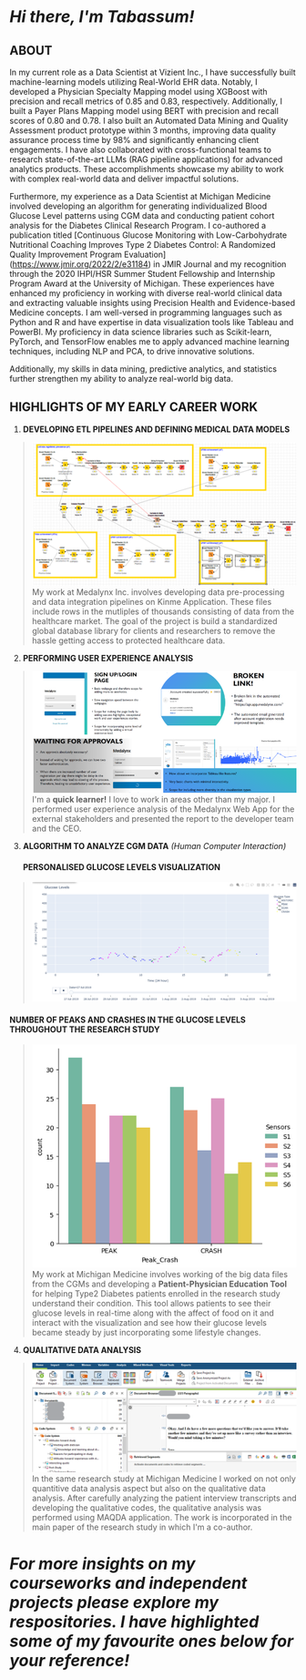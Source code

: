 # *Hi there, I'm Tabassum!*

## **ABOUT**
In my current role as a Data Scientist at Vizient Inc., I have successfully built machine-learning models utilizing Real-World EHR data. Notably, I developed a Physician Specialty Mapping model using XGBoost with precision and recall metrics of 0.85 and 0.83, respectively. Additionally, I built a Payer Plans Mapping model using BERT with precision and recall scores of 0.80 and 0.78. I also built an Automated Data Mining and Quality Assessment product prototype within 3 months, improving data quality assurance process time by 98% and significantly enhancing client engagements. I have also collaborated with cross-functional teams to research state-of-the-art LLMs (RAG pipeline applications) for advanced analytics products. These accomplishments showcase my ability to work with complex real-world data and deliver impactful solutions.

Furthermore, my experience as a Data Scientist at Michigan Medicine involved developing an algorithm for generating individualized Blood Glucose Level patterns using CGM data and conducting patient cohort analysis for the Diabetes Clinical Research Program. I co-authored a publication titled [Continuous Glucose Monitoring with Low-Carbohydrate Nutritional Coaching Improves Type 2 Diabetes Control: A Randomized Quality Improvement Program Evaluation] (https://www.jmir.org/2022/2/e31184) in JMIR Journal and my recognition through the 2020 IHPI/HSR Summer Student Fellowship and Internship Program Award at the University of Michigan. These experiences have enhanced my proficiency in working with diverse real-world clinical data and extracting valuable insights using Precision Health and Evidence-based Medicine concepts. I am well-versed in programming languages such as Python and R and have expertise in data visualization tools like Tableau and PowerBI. My proficiency in data science libraries such as Scikit-learn, PyTorch, and TensorFlow enables me to apply advanced machine learning techniques, including NLP and PCA, to drive innovative solutions.

Additionally, my skills in data mining, predictive analytics, and statistics further strengthen my ability to analyze real-world big data. 

## **HIGHLIGHTS OF MY EARLY CAREER WORK**
1. **DEVELOPING ETL PIPELINES AND DEFINING MEDICAL DATA MODELS** 
> ![alt text](https://github.com/tabbie-hash/tabbie-hash/blob/main/Knime%20workflow.png)
> My work at Medalynx Inc. involves developing data pre-processing and data integration pipelines on Kinme Application. These files include rows in the mutliples of
> thousands consisting of data from the healthcare market. The goal of the project is build a standardized global database library for clients and researchers to remove 
> the hassle getting access to protected healthcare data. 

2. **PERFORMING USER EXPERIENCE ANALYSIS**
> ![alt text](https://github.com/tabbie-hash/tabbie-hash/blob/main/app%20analysis.png)                                                                 
> I'm a **quick learner!** I love to work in areas other than my major. I performed user experience analysis of the Medalynx Web App for the external stakeholders and 
> presented the report to the developer team and the CEO. 

3. **ALGORITHM TO ANALYZE CGM DATA** *(Human Computer Interaction)*
   #### PERSONALISED GLUCOSE LEVELS VISUALIZATION
> ![alt text](https://github.com/tabbie-hash/tabbie-hash/blob/main/graph.png)       
   #### NUMBER OF PEAKS AND CRASHES IN THE GLUCOSE LEVELS THROUGHOUT THE RESEARCH STUDY                        
> ![alt text](https://github.com/tabbie-hash/tabbie-hash/blob/main/P001S6_All_Sensors_PC.png)                                                                                      
> My work at Michigan Medicine involves working of the big data files from the CGMs and developing a **Patient-Physician Education Tool** for helping Type2 Diabetes 
> patients enrolled in the research study understand their condition. This tool allows patients to see their glucose levels in real-time along with the affect of food 
> on it and interact with the visualization and see how their glucose levels became steady by just incorporating some lifestyle changes.  

4. **QUALITATIVE DATA ANALYSIS**
> ![alt text](https://github.com/tabbie-hash/tabbie-hash/blob/main/qual%20analysis.png)                                     
> In the same research study at Michigan Medicine I worked on not only quantitive data analysis aspect but also on the qualitative data analysis. After carefully 
> analyzing the patient interview transcripts and developing the qualitative codes, the qualitative analysis was performed using MAQDA application. The work is 
> incorporated in the main paper of the research study in which I'm a co-author. 

# *For more insights on my courseworks and independent projects please explore my respositories. I have highlighted some of my favourite ones below for your reference!*
<!--
**tabbie-hash/tabbie-hash** is a ✨ _special_ ✨ repository because its `README.md` (this file) appears on your GitHub profile.

Here are some ideas to get you started:

- 🔭 I’m currently working on ...
- 🌱 I’m currently learning ...
- 👯 I’m looking to collaborate on ...
- 🤔 I’m looking for help with ...
- 💬 Ask me about ...
- 📫 How to reach me: ...
- 😄 Pronouns: ...
- ⚡ Fun fact: ...
-->
